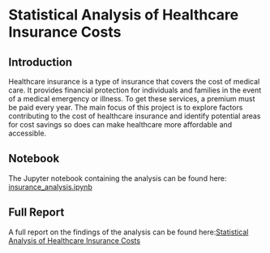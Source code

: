 # Statistical Analysis of Healthcare Insurance Costs

## Introduction

Healthcare insurance is a type of insurance that covers the cost of medical care. It provides financial protection for individuals and families in the event of a medical emergency or illness. To get these services, a premium must be paid every year. The main focus of this project is to explore factors contributing to the cost of healthcare insurance and identify potential areas for cost savings so does can make healthcare more affordable and accessible.

## Notebook 

The Jupyter notebook containing the analysis can be found here: [insurance_analysis.ipynb](https://github.com/hugomuhammad/Health-Insurance-Analysis/blob/main/Insurance_analysis/Insurance_Analysis.ipynb)

## Full Report

A full report on the findings of the analysis can be found here:[Statistical Analysis of Healthcare Insurance Costs](https://medium.com/@mhugoathalla/statistical-analysis-of-healthcare-insurance-costs-b0af793bdc44)

